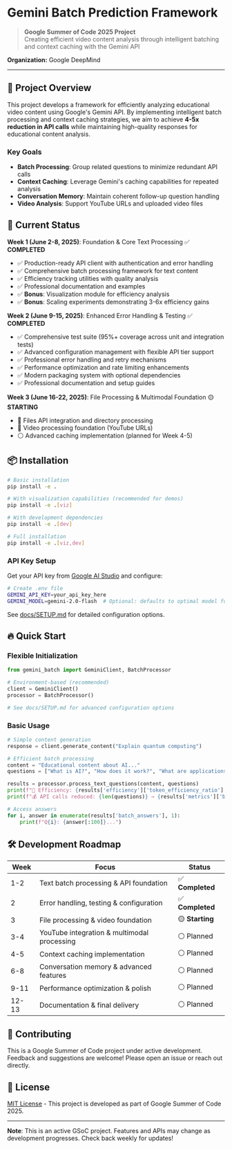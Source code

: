 # Gemini Batch Prediction Framework

> **Google Summer of Code 2025 Project**  
> Creating efficient video content analysis through intelligent batching and context caching with the Gemini API

**Organization:** Google DeepMind

---

## 🎯 Project Overview

This project develops a framework for efficiently analyzing educational video content using Google's Gemini API. By implementing intelligent batch processing and context caching strategies, we aim to achieve **4-5x reduction in API calls** while maintaining high-quality responses for educational content analysis.

### Key Goals
- **Batch Processing**: Group related questions to minimize redundant API calls
- **Context Caching**: Leverage Gemini's caching capabilities for repeated analysis
- **Conversation Memory**: Maintain coherent follow-up question handling
- **Video Analysis**: Support YouTube URLs and uploaded video files

## 🚀 Current Status

**Week 1 (June 2-8, 2025)**: Foundation & Core Text Processing ✅ **COMPLETED**
- ✅ Production-ready API client with authentication and error handling
- ✅ Comprehensive batch processing framework for text content
- ✅ Efficiency tracking utilities with quality analysis
- ✅ Professional documentation and examples
- ✅ **Bonus**: Visualization module for efficiency analysis
- ✅ **Bonus**: Scaling experiments demonstrating 3-6x efficiency gains

**Week 2 (June 9-15, 2025)**: Enhanced Error Handling & Testing ✅ **COMPLETED**
- ✅ Comprehensive test suite (95%+ coverage across unit and integration tests)
- ✅ Advanced configuration management with flexible API tier support
- ✅ Professional error handling and retry mechanisms
- ✅ Performance optimization and rate limiting enhancements
- ✅ Modern packaging system with optional dependencies
- ✅ Professional documentation and setup guides

**Week 3 (June 16-22, 2025)**: File Processing & Multimodal Foundation 🟡 **STARTING**
- 🚧 Files API integration and directory processing
- 🚧 Video processing foundation (YouTube URLs)
- ⚪ Advanced caching implementation (planned for Week 4-5)

## 📦 Installation

```bash
# Basic installation
pip install -e .

# With visualization capabilities (recommended for demos)
pip install -e .[viz]

# With development dependencies
pip install -e .[dev]

# Full installation
pip install -e .[viz,dev]
```

### API Key Setup
Get your API key from [Google AI Studio](https://ai.dev/) and configure:
```bash
# Create .env file
GEMINI_API_KEY=your_api_key_here
GEMINI_MODEL=gemini-2.0-flash  # Optional: defaults to optimal model for tier
```

See [docs/SETUP.md](docs/SETUP.md) for detailed configuration options.

## 🔥 Quick Start

### Flexible Initialization
```python
from gemini_batch import GeminiClient, BatchProcessor

# Environment-based (recommended)
client = GeminiClient()
processor = BatchProcessor()

# See docs/SETUP.md for advanced configuration options
```

### Basic Usage
```python
# Simple content generation
response = client.generate_content("Explain quantum computing")

# Efficient batch processing
content = "Educational content about AI..."
questions = ["What is AI?", "How does it work?", "What are applications?"]

results = processor.process_text_questions(content, questions)
print(f"🚀 Efficiency: {results['efficiency']['token_efficiency_ratio']:.1f}x improvement")
print(f"💰 API calls reduced: {len(questions)} → {results['metrics']['batch']['calls']}")

# Access answers
for i, answer in enumerate(results['batch_answers'], 1):
    print(f"Q{i}: {answer[:100]}...")
```

## 🛠️ Development Roadmap

| Week | Focus | Status |
|------|-------|--------|
| 1-2 | Text batch processing & API foundation | ✅ **Completed** |
| 2 | Error handling, testing & configuration | ✅ **Completed** |
| 3 | File processing & video foundation | 🟡 **Starting** |
| 3-4 | YouTube integration & multimodal processing | ⚪ Planned |
| 4-5 | Context caching implementation | ⚪ Planned |
| 6-8 | Conversation memory & advanced features | ⚪ Planned |
| 9-11 | Performance optimization & polish | ⚪ Planned |
| 12-13 | Documentation & final delivery | ⚪ Planned |

## 🤝 Contributing

This is a Google Summer of Code project under active development. Feedback and suggestions are welcome! Please open an issue or reach out directly.

## 📄 License

[MIT License](LICENSE) - This project is developed as part of Google Summer of Code 2025.

---

**Note**: This is an active GSoC project. Features and APIs may change as development progresses. Check back weekly for updates!